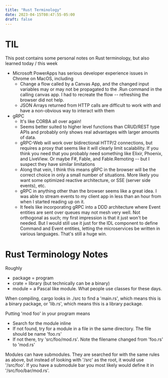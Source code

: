 ```yaml
---
title: "Rust Terminology"
date: 2023-04-15T08:47:55-05:00
draft: false
---
```


# TIL

This post contains some personal notes on Rust terminology, but also learned today / this week

- Microsoft PowerApps has serious developer experience issues in Chrome on MacOS, including
  - Change a flow called by a Canvas App, and the changed input variables may or may not be propagated to the .Run command in the calling canvas app. I had to recreate the flow -- refreshing the browser did not help.
  - JSON Arrays returned from HTTP calls are difficult to work with and have a non-obvious way to interact with them
- gRPC
  -  It's like CORBA all over again!
  - Seems better suited to higher level functions than CRUD/REST type APIs and probably only shows real advantages with larger amounts of data. 
  - gRPC-Web will work over bidirectional HTTP/2 connections, but requires a proxy that seems like it will clearly limit scalability. If you think you need that you probably need something like Elixir, Phoenix, and LiveView. Or maybe F#, Fable, and Fable.Remoting -- but I suspect they have similar limitations
  - Along that vein, I think this means gRPC in the browser will be the correct choice in only a small number of situations. More likely you want some optimized reactive architecture, or SSE (server side events), etc.
  - gRPC in anything other than the browser seems like a great idea. I was able to stream events to my client app in less than an hour from when I started reading up on it.
  - It feels like incorporating gRPC into a DDD architecture where Event entities are sent over queues may not mesh very well. Not orthogonal as such; my first impression is that it just won't be needed. But I would still use it just for the IDL component to define Command and Event entities, letting the microservices be written in various languages. That's still a huge win.

# Rust Terminology Notes

Roughly 

* package = program
* crate = library (but technically can be a binary)
* module = a Pascal like module. What people use classes for these days.

When compiling, cargo looks in ./src to find a 'main.rs', which means this is a binary package, or 'lib.rs', which means this is a library package.

Putting 'mod foo' in your program means
* Search for the module inline
* If not found, try for a module in a file in the same directory. The file should be name 'foo.rs'
* If not there, try 'src/foo/mod.rs'. Note the filename changed from 'foo.rs' to 'mod.rs'

Modules can have submodules. They are searched for with the same rules as above, but instead of looking with '/src' as the root, it would use '/src/foo'. If you have a submodule bar you most likely would define it in '/src/foo/bar/mod.rs'.


